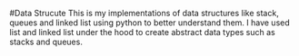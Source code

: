 #Data Strucute
This is my implementations of data structures like stack, queues and linked list using python to better understand them.
I have used list and linked list under the hood to create abstract data types such as stacks and queues.
